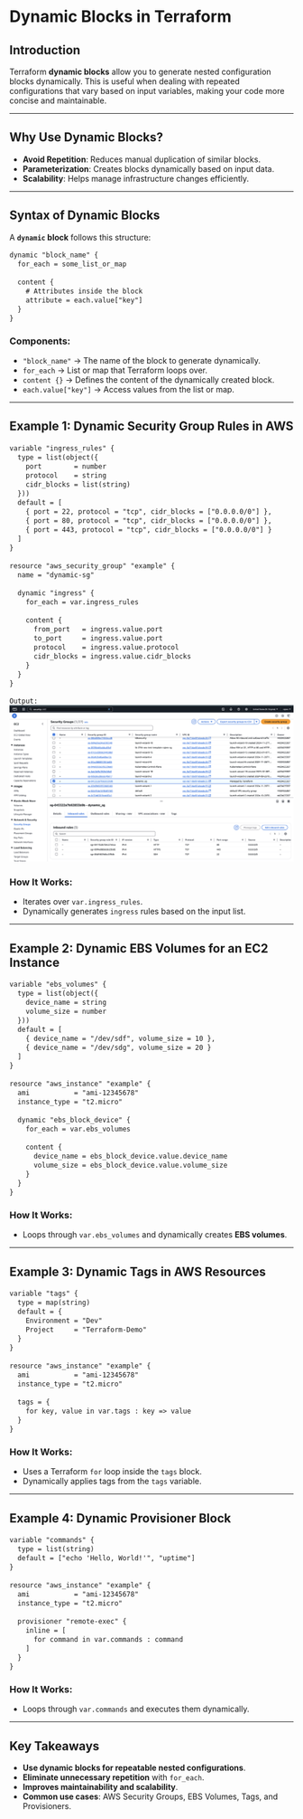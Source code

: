 # **Dynamic Blocks in Terraform**

## **Introduction**

Terraform **dynamic blocks** allow you to generate nested configuration blocks dynamically. This is useful when dealing with repeated configurations that vary based on input variables, making your code more concise and maintainable.

---

## **Why Use Dynamic Blocks?**

- **Avoid Repetition**: Reduces manual duplication of similar blocks.
- **Parameterization**: Creates blocks dynamically based on input data.
- **Scalability**: Helps manage infrastructure changes efficiently.

---

## **Syntax of Dynamic Blocks**

A **`dynamic` block** follows this structure:

```hcl
dynamic "block_name" {
  for_each = some_list_or_map

  content {
    # Attributes inside the block
    attribute = each.value["key"]
  }
}
```

### **Components:**

- `"block_name"` → The name of the block to generate dynamically.
- `for_each` → List or map that Terraform loops over.
- `content {}` → Defines the content of the dynamically created block.
- `each.value["key"]` → Access values from the list or map.

---

## **Example 1: Dynamic Security Group Rules in AWS**

```hcl
variable "ingress_rules" {
  type = list(object({
    port        = number
    protocol    = string
    cidr_blocks = list(string)
  }))
  default = [
    { port = 22, protocol = "tcp", cidr_blocks = ["0.0.0.0/0"] },
    { port = 80, protocol = "tcp", cidr_blocks = ["0.0.0.0/0"] },
    { port = 443, protocol = "tcp", cidr_blocks = ["0.0.0.0/0"] }
  ]
}

resource "aws_security_group" "example" {
  name = "dynamic-sg"

  dynamic "ingress" {
    for_each = var.ingress_rules

    content {
      from_port   = ingress.value.port
      to_port     = ingress.value.port
      protocol    = ingress.value.protocol
      cidr_blocks = ingress.value.cidr_blocks
    }
  }
}
```

`Output:`
![alt text](image-15.png)

### **How It Works:**

- Iterates over `var.ingress_rules`.
- Dynamically generates `ingress` rules based on the input list.

---

## **Example 2: Dynamic EBS Volumes for an EC2 Instance**

```hcl
variable "ebs_volumes" {
  type = list(object({
    device_name = string
    volume_size = number
  }))
  default = [
    { device_name = "/dev/sdf", volume_size = 10 },
    { device_name = "/dev/sdg", volume_size = 20 }
  ]
}

resource "aws_instance" "example" {
  ami           = "ami-12345678"
  instance_type = "t2.micro"

  dynamic "ebs_block_device" {
    for_each = var.ebs_volumes

    content {
      device_name = ebs_block_device.value.device_name
      volume_size = ebs_block_device.value.volume_size
    }
  }
}
```

### **How It Works:**

- Loops through `var.ebs_volumes` and dynamically creates **EBS volumes**.

---

## **Example 3: Dynamic Tags in AWS Resources**

```hcl
variable "tags" {
  type = map(string)
  default = {
    Environment = "Dev"
    Project     = "Terraform-Demo"
  }
}

resource "aws_instance" "example" {
  ami           = "ami-12345678"
  instance_type = "t2.micro"

  tags = {
    for key, value in var.tags : key => value
  }
}
```

### **How It Works:**

- Uses a Terraform `for` loop inside the `tags` block.
- Dynamically applies tags from the `tags` variable.

---

## **Example 4: Dynamic Provisioner Block**

```hcl
variable "commands" {
  type = list(string)
  default = ["echo 'Hello, World!'", "uptime"]
}

resource "aws_instance" "example" {
  ami           = "ami-12345678"
  instance_type = "t2.micro"

  provisioner "remote-exec" {
    inline = [
      for command in var.commands : command
    ]
  }
}
```

### **How It Works:**

- Loops through `var.commands` and executes them dynamically.

---

## **Key Takeaways**

- **Use dynamic blocks for repeatable nested configurations**.
- **Eliminate unnecessary repetition** with `for_each`.
- **Improves maintainability and scalability**.
- **Common use cases**: AWS Security Groups, EBS Volumes, Tags, and Provisioners.
